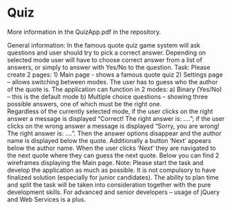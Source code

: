 # Quiz

More information in the QuizApp.pdf in the repository.

General information: In the famous quote quiz game system will ask questions and user should try to pick a correct answer. Depending on selected mode user will have to choose correct answer from a list of answers, or simply to answer with Yes/No to the question. Task: Please create 2 pages: 1) Main page - shows a famous quote quiz 
2) Settings page – allows switching between modes. 
The user has to guess who the author of the quote is. The application can function in 2 modes: a) Binary (Yes/No) – this is the default mode 
b) Multiple choice questions – showing three possible answers, one of which must be the right one.  
Regardless of the currently selected mode, if the user clicks on the right answer a message is displayed “Correct! The right answer is: ….”; if the user clicks on the wrong answer a message is displayed “Sorry, you are wrong! The right answer is: ….”. Then the answer options disappear and the author name is displayed below the quote. Additionally a button ‘Next’ appears below the author name. When the user clicks ‘Next’ they are navigated to the next quote where they can guess the next quote. Below you can find 2 wireframes displaying the Main page. Note: Please start the task and develop the application as much as possible. It is not compulsory to have finalized solution (especially for junior candidates). The ability to plan time and split the task will be taken into consideration together with the pure development skills. For advanced and senior developers – usage of jQuery and Web Services is a plus. 
